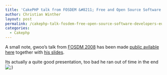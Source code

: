 ```yaml
---
title: 'CakePHP talk from FOSDEM &#8211; Free and Open Source Software Developers&#8217; European Meeting'
author: Christian Winther
layout: post
permalink: /cakephp-talk-fosdem-free-open-source-software-developers-european-meeting
categories:
  - Cakephp
---
```

A small note, gwoo&#8217;s talk from [FOSDM 2008][1] has been made [public avilable here][2] together with [his slides][3].

Its actually a quite good presentation, too bad he ran out of time in the end <img src='http://www.cakephp.nu/wp-includes/images/smilies/icon_wink.gif' alt=';)' class='wp-smiley' />

 [1]: http://www.fosdem.org/
 [2]: http://ftp.heanet.ie/mirrors/fosdem-video/2008/maintracks/FOSDEM2008-cakephp.ogg
 [3]: http://cakephp.org/files/FOSDEM.pdf